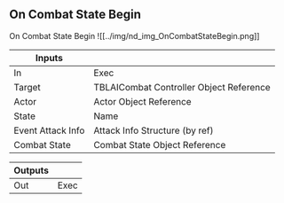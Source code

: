 ## On Combat State Begin
On Combat State Begin
![[../img/nd_img_OnCombatStateBegin.png]]

|Inputs||
|--|--|
| In | Exec |
| Target | TBLAICombat Controller Object Reference |
| Actor | Actor Object Reference |
| State | Name |
| Event Attack Info | Attack Info Structure (by ref) |
| Combat State | Combat State Object Reference |

|Outputs||
|--|--|
| Out | Exec |
